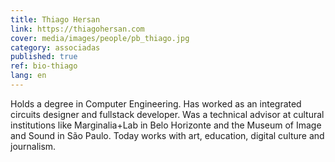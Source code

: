 ```yaml
---
title: Thiago Hersan
link: https://thiagohersan.com
cover: media/images/people/pb_thiago.jpg
category: associadas
published: true
ref: bio-thiago
lang: en
---
```

Holds a degree in Computer Engineering. Has worked as an integrated circuits designer and fullstack developer. Was a technical advisor at cultural institutions like Marginalia+Lab in Belo Horizonte and the Museum of Image and Sound in São Paulo. Today  works with art, education, digital culture and journalism.
